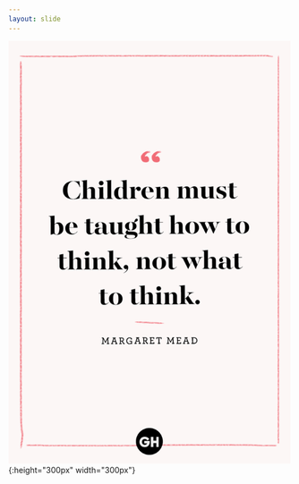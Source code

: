 ```yaml
---
layout: slide
---
```


![too](./images/0014_children.jpg 'how does it come'){:height="300px" width="300px"}

